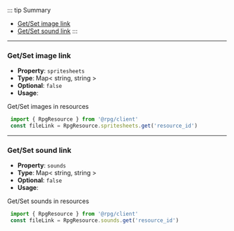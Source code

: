 ::: tip Summary
- [Get/Set image link](#get-set-image-link)
- [Get/Set sound link](#get-set-sound-link)
:::
---
### Get/Set image link
- **Property**: `spritesheets`
- **Type**:  Map&lt; string, string &gt; 
- **Optional**: `false` 
- **Usage**:


Get/Set images in resources
```ts
 import { RpgResource } from '@rpg/client'
 const fileLink = RpgResource.spritesheets.get('resource_id')
```

---
### Get/Set sound link
- **Property**: `sounds`
- **Type**:  Map&lt; string, string &gt; 
- **Optional**: `false` 
- **Usage**:


Get/Set sounds in resources
```ts
 import { RpgResource } from '@rpg/client'
 const fileLink = RpgResource.sounds.get('resource_id')
```
